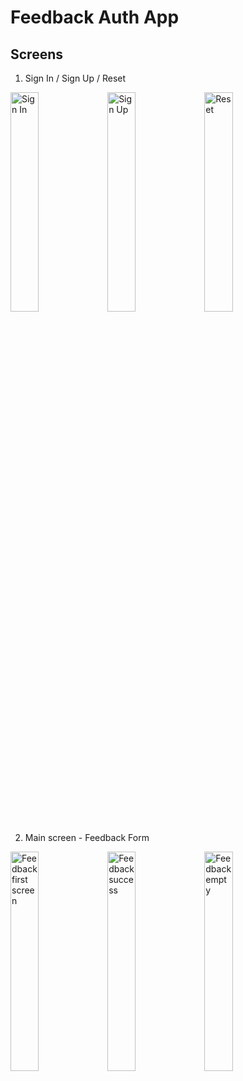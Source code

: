 # Feedback Auth App

## Screens

1. Sign In / Sign Up / Reset 

<div width="100%">
    <image src="./assets/screens/signIn.png" alt="Sign In" width="30%">
    <image src="./assets/screens/signUp.png" alt="Sign Up" width="30%">
    <image src="./assets/screens/reset.png" alt="Reset" width="30%">
</div>

2. Main screen - Feedback Form

<div width="100%">
    <image src="./assets/screens/feedback_first.png" alt="Feedback first screen" width="30%">
    <image src="./assets/screens/feedback_success.png" alt="Feedback success" width="30%">
    <image src="./assets/screens/feedback_empty.png" alt="Feedback empty" width="30%">
</div>